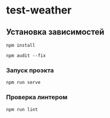 # test-weather

## Установка зависимостей
```
npm install
```
```
npm audit --fix
```

### Запуск проэкта 
```
npm run serve
```

### Проверка линтером
```
npm run lint
```
